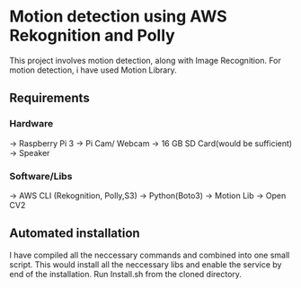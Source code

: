 # Motion detection using AWS Rekognition and Polly

This project involves motion detection, along with Image Recognition. For motion detection, i have used Motion Library. 

## Requirements

### Hardware
-> Raspberry Pi 3
-> Pi Cam/ Webcam
-> 16 GB SD Card(would be sufficient)
-> Speaker

### Software/Libs
-> AWS CLI (Rekognition, Polly,S3)
-> Python(Boto3)
-> Motion Lib
-> Open CV2 

   
## Automated installation
  I have compiled all the neccessary commands and combined into one small script. This would install all the neccessary libs and enable the service by end of the installation. Run Install.sh from the cloned directory.
   
   

